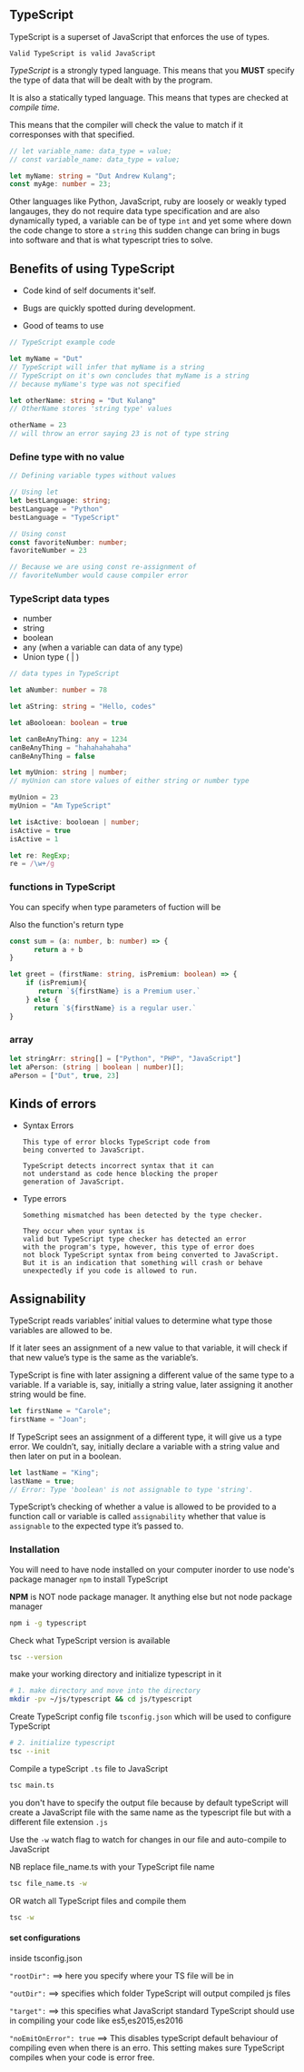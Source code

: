<!-- 
Project name: Personal TypeScript revision notes

Author: Dut Kulang

Email: dutandrew78@gmail.com

GitHub: https://github.com/dutkulang

Resources used: [
      [Book] Learning TypeScript by Josh Goldberg 2022
      [Book] Effective TypeScript by Dan Vanderkam

      [YouTube video] TypeScript full course for beginners by Dave Gray teaches code
]
Copyrights: This material is under the copyleft GNU licence
 -->
## TypeScript
TypeScript is a superset of JavaScript that enforces the use of types.

`Valid TypeScript is valid JavaScript`

_TypeScript_ is a strongly typed language. This means that you **MUST** specify the type of data that will be dealt with by the program.

It is also a statically typed language. This means that types are checked at _compile time_.

This means that the compiler will check the value to match if it corresponses with that specified.

```ts
// let variable_name: data_type = value;
// const variable_name: data_type = value;

let myName: string = "Dut Andrew Kulang";
const myAge: number = 23;
```

Other languages like Python, JavaScript, ruby are loosely or weakly typed langauges, they do not require data type specification and are also dynamically typed, a variable can be of type `int` and yet some where down the code change to store a `string` this sudden change can bring in bugs into software and that is what typescript tries to solve.

## Benefits of using TypeScript

- Code kind of self documents it'self.

- Bugs are quickly spotted during development.

- Good of teams to use

```ts
// TypeScript example code

let myName = "Dut"
// TypeScript will infer that myName is a string
// TypeScript on it's own concludes that myName is a string
// because myName's type was not specified

let otherName: string = "Dut Kulang"
// OtherName stores 'string type' values

otherName = 23
// will throw an error saying 23 is not of type string
```

### Define type with no value

```ts
// Defining variable types without values

// Using let
let bestLanguage: string;
bestLanguage = "Python"
bestLanguage = "TypeScript"

// Using const
const favoriteNumber: number;
favoriteNumber = 23

// Because we are using const re-assignment of
// favoriteNumber would cause compiler error
```

### TypeScript data types

 - number
 - string
 - boolean
 - any (when a variable can data of any type)
 - Union type ( | )

```ts
// data types in TypeScript

let aNumber: number = 78

let aString: string = "Hello, codes"

let aBooloean: boolean = true

let canBeAnyThing: any = 1234
canBeAnyThing = "hahahahahaha"
canBeAnyThing = false

let myUnion: string | number;
// myUnion can store values of either string or number type

myUnion = 23
myUnion = "Am TypeScript"

let isActive: booloean | number;
isActive = true
isActive = 1

let re: RegExp;
re = /\w+/g
```

### functions in TypeScript

You can specify when type parameters of fuction will be

Also the function's return type

```ts
const sum = (a: number, b: number) => {
      return a + b
}

let greet = (firstName: string, isPremium: boolean) => {
    if (isPremium){
       return `${firstName} is a Premium user.`
    } else {
      return `${firstName} is a regular user.`
}
```

### array

```ts
let stringArr: string[] = ["Python", "PHP", "JavaScript"]
let aPerson: (string | boolean | number)[];
aPerson = ["Dut", true, 23]
```

## Kinds of errors

- Syntax Errors

      This type of error blocks TypeScript code from 
      being converted to JavaScript.

      TypeScript detects incorrect syntax that it can 
      not understand as code hence blocking the proper 
      generation of JavaScript.

- Type errors

      Something mismatched has been detected by the type checker.

      They occur when your syntax is 
      valid but TypeScript type checker has detected an error 
      with the program's type, however, this type of error does
      not block TypeScript syntax from being converted to JavaScript.
      But it is an indication that something will crash or behave 
      unexpectedly if you code is allowed to run. 

## Assignability

TypeScript reads variables’ initial values to determine what type those variables are allowed to be.

If it later sees an assignment of a new value to that variable, it will
check if that new value’s type is the same as the variable’s.

TypeScript is fine with later assigning a different value of the same type to a variable. If a variable is, say, initially a string value, later assigning it another string would be fine.

```ts
let firstName = "Carole";
firstName = "Joan";
```

If TypeScript sees an assignment of a different type, it will give us a type error. We couldn’t, say, initially declare a variable with a string value and then later on put in a boolean.
```ts
let lastName = "King";
lastName = true;
// Error: Type 'boolean' is not assignable to type 'string'.
```

TypeScript’s checking of whether a value is allowed to be provided to a function call or variable is called `assignability` whether that value is `assignable` to the expected type it’s passed to.


### Installation

You will need to have node installed on your computer inorder to use node's package manager `npm` to install TypeScript

__NPM__ is NOT node package manager. It anything else but not node package manager
```sh
npm i -g typescript
```
Check what TypeScript version is available
```sh
tsc --version
```
make your working directory and initialize typescript in it
```sh
# 1. make directory and move into the directory
mkdir -pv ~/js/typescript && cd js/typescript
```
Create TypeScript config file `tsconfig.json` which will be used to configure TypeScript
```sh
# 2. initialize typescript
tsc --init
```
Compile a typeScript `.ts` file to JavaScript
```sh
tsc main.ts
```
you don't have to specify the output file because by default typeScript will create a JavaScript file with the same name as the typescript file but with a different file extension `.js`

Use the `-w` watch flag to watch for changes in our file and auto-compile to JavaScript

NB replace file_name.ts with your TypeScript file name

```bash
tsc file_name.ts -w
```
OR
watch all TypeScript files and compile them
```sh
tsc -w
```

#### set configurations

inside tsconfig.json 

`"rootDir":` ==> here you specify where your TS file will be in

`"outDir":` ==> specifies which folder  TypeScript will output compiled js files

`"target":` ==> this specifies what JavaScript standard TypeScript should use in compiling your code like es5,es2015,es2016

`"noEmitOnError": true` ==> This disables typeScript default behaviour of compiling even when there is an erro. This setting makes sure TypeScript compiles when your code is error free. 

